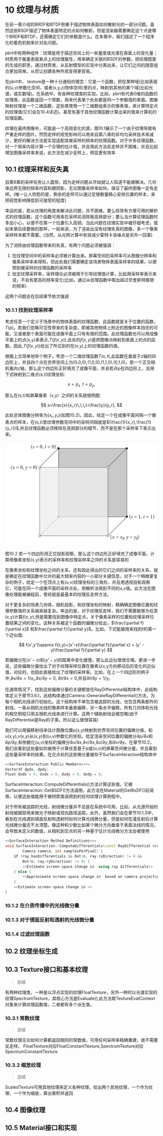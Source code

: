 # 10 纹理与材质

在前一章介绍的BRDF和BTDF侧重于描述物体表面如何散射光的一部分问题。虽然这些BSDF描述了物体表面特定的点如何散射，但是渲染器需要确定这个点是哪个BRDF和BTDF，还需确定它们的参数是什么。在本章中，我们描述了一个程序化的着色机制来针对此问题。

pbrt中有两种组件：纹理是用于描述空间上的一些量度或光谱在表面上的变化量；材质用于衡量表面某点上的纹理属性，用来确定关联的BSDF的参数。把纹理图案的生成的职责，通过材质类，从反射模型的实现中分离出来，让它们之间的随意组合更加简单。从而让创建各种外观变得更容易。

在pbrt中， texture是一种十分通俗的理念：它是一个函数，把在某种域(比如表面的(u,v)参数化空间，或者(x,y,z)物体空间)里的点，映射到其他的某个域(比如光谱，或实数域)。在系统中，有各种纹理类的实现。比如，pbrt有代表0维的函数的纹理类，此函数返回一个常数，用来代表某个处处都是同一个参数值的表面。图像映射纹理是一个二维函数，这些类使用一个二维数组表示的像素值，来计算特定点的纹理值(它们会在10.4详述)。甚至有基于其他纹理函数计算出来的值来计算机的纹理函数。

纹理在最终图像中，可能是一个高频变化的源，图10.1展示了一个由于纹理导致有严重走样的图片。然而走样的视觉影响可以用来自第八章的非均匀采样技术来减少，更好的解决方法是实现适配其被采样的频率的纹理函数。对于许多纹理函数，对一个频率内容计算一个合理的估计值，并且用此方法反走样并不困难，并且比起增加图像采样率来说，此方法在减少走样上，明显更有效率

## 10.1 纹理采样和反失真

自第8章的采样任务让人震惊，因为走样问题从开始就让人知道不能被解决。几何体边界无限的频率内容和硬阴影，无论图像采样率如何，保证了最终图像一定有走样。(唯一让人欣慰的是，剩余的走样可以通过足够数量精心安排位置的样本，来把视觉影响降低到可接受的程度)

幸运的是，若从纹理的角度来解决此问题，并不困难。要么经常有方便可用的解析式的纹理函数，这个函数可用来在采样前消除极高频部分；要么当计算纹理函数时多加小心，以便不在第一个位置引入高频。当此问题在纹理实现中被仔细考虑，就如本章后续要做的那样，一般来讲，为了渲染出没有纹理失真的图像，多一个像素采样样本都不需要。(当然，从光照计算中有效减少蒙特卡洛噪点是另外一回事)

为了消除由纹理函数带来的失真，有两个问题必须被强调：

1. 在纹理空间中的采样率必须被计算出来。屏幕空间的采样率可从图像分辨率和像素采样率来得知，但此处我们需要确定该场景物体表面采样率的结果，以便照到被采样的纹理函数的采样率
2. 给定纹理采样率，采样理论必须被用于引导纹理值计算，比起用采样率表示来说，不会有更高的频率变化(比如，通过从纹理函数中取出超过奈奎斯特极限的频率)

这两个问题会在后续章节依次强调

### 10.1.1 找到纹理采样率

考虑任意一个定义于场景中的物体表面的纹理函数，此函数就是关于位置的函数，$T(p)$。若我们忽略可见性带来的复杂度，即被其他物体上附近的图像样本挡住的可能，又或者那个表面可能在成像平面上只有有限的范围。此纹理函数也可以用成像平面上的点(x,y)来表示,$T(f(x,y))$,此处的$f(x,y)$是把图像点映射到表面上的点的函数。因此,$T(f(x,y))$给出了所见到的在(x,y)上的纹理函数的值。

根据上文简单地举个例子，考虑一个二维纹理函数$T(s,t)$,此函数在垂直于z轴的四边形上，并且四个点在世界空间上为(0,0,0),(1,0,0),(1,1,0),(0,1,0)。若一个正交相机看向z轴，那么这个四边形正好填充了成像平面，并且若点p在四边形上，且用下式映射到二维点(s,t)纹理坐标:

$$
s=p_x\,\,\,t=p_y,
$$

那么在(s,t)和屏幕像素（x,y）之间的关系就很明朗:

$$
s=\frac{x}{x_r}\,\,\,t=\frac{y}{y_r},
$$

此处总体图像分辨率为$(x_r,y_r)$(如图10.2)。因此，给定一个在成像平面间隔一个像素点的样本，在(s,t)里纹理参数空间中的采样间隔就是$(\frac{1}{x_r},\frac{1}{y_r})$,并且纹理函数必须移除在高频部分的细节，而不是在那个采样率下表示出来。

![图10.2](img/fg10_2.png)

图10.2 若一个四边形用正交投影观察，那么这个四边形正好填充了成像平面，计算用像素坐标(x,y)表示的采样率和纹理采样率之间的关系是容易的

在像素坐标和纹理坐标之间的关系，还有因此得出的它们之间的采样率的关系，就是确定在纹理函数中允许的最大频率内容的一小部分关键信息。对于一个稍微更复杂的例子，给定一个在顶点上有(u,v)纹理坐标的三角形，并且用透视投影观察它，可能在同一个成像平面的采样点处，用解析法得到不同的u,v值。此方法在图像处理能被编程前，曾经就是最基本的纹理反走样方法。

对于更复杂的场景几何体，相机投影，和纹理坐标的映射，精确确定图像位置和纹理参数值的关系越来越复杂。幸运的是，对于纹理反走样，我们不需要能够为任意(x,y)计算$f(x,y)$,但是需要找到图像中特定点，关于像素采样的位置和纹理采样位置结果之间的变化。这种关系被这个函数的偏微分给出，$\frac{\partial f}{\partial x}$ 和$\frac{\partial f}{\partial y}$。比如，下式能被用来找到f的第一个近似值:

$$
f(x',y')\approx f(x,y)+(x'-x)\frac{\partial f}{\partial x} + (y' -y)\frac{\partial f}{\partial y}
$$

若偏微分在$(x'-x)$和$(y'-y)$的距离中变化缓慢，那么此近似值很合理。更进一步说，这些偏微分量给出了对于纹理采样位置在像素以x,y方向移动后的变化的近似值，对应的，也因此直接给出了纹理的采样率。比如，在上一个四边形的例子中,$\partial s / \partial x = 1 / x_r$,$\partial s/\partial y = 0$, $\partial t / \partial x = 0$,并且$\partial t / \partial y=1/y_r$

在通常情况下，找到这些偏微分量的关键都放在RayDifferential结构体中，此结构体定义于章节3.6.1，此结构体通过Camera::GenerateRayDifferential()方法，为每个相机光线进行初始化。这个结构体不单包含被追踪的光线，也包含两条额外的射线，一条从相机光线的像素样本垂直偏移，另一条水平偏移。所有几何体和光线的相交例程只用主相机光线来进行计算。这两个辅助射线会被忽略(由于RayDifferential是Ray的子类，所以这么做很容易)

我们可以用偏移射线来估计图像位置p(x,y)映射到世界空间位置的偏微分值，和u(x,y),v(x,y)从(x,y)到(u,v)参数化的坐标。给定渲染空间位置的偏微分$\partial p/\partial x$和$\partial p / \partial y$,和参数化(u,v)坐标的偏微分$\partial u / \partial x$,$\partial v / \partial x$,$\partial u / \partial y$,和$\partial v / \partial y$。在章节10.2，我们会看到这些量如何被用于计算任意基于p或(u,v)的屏幕空间微分量，并且看到这些量采样率的结果。在交点处的这些微分量被存于SurfaceInteraction结构体中

```c++
<<SurfaceInteraction Public Members>>+= 
Vector3f dpdx, dpdy;
Float dudx = 0, dvdx = 0, dudy = 0, dvdy = 0;
```

SurfaceInteraction::ComputeDifferentials()方法计算这些值。它被SurfaceInteraction::GetBSDF()方法调用，此方法在Material的GetBxDF()前调用，以便这些值能用于被材质类调用到的任何纹理计算例程中。

对于所有被追踪的光线，射线微分量并不总是在系统中可用，比如，从光源开始的射线被跟踪用来做光子映射或双向路径追踪。此外，虽然我们会在章节10.1.3中，看到在光线遇到镜面反射和透射时如何计算光线微分量，但是如何在漫反射后计算光线微分量还不太清楚。像这种和少数比如某个微分方向垂直于表面法线的情况，会导致未定义的数值，从相机到交点的另一种基于估计光线微分方法会被使用

```c++
<<SurfaceInteraction Method Definitions>>= 
void SurfaceInteraction::ComputeDifferentials(const RayDifferential &ray,
        Camera camera, int samplesPerPixel) {
    if (ray.hasDifferentials && Dot(n, ray.rxDirection) != 0 &&
        Dot(n, ray.ryDirection) != 0) {
        <<Estimate screen-space change in  using ray differentials>> 
    } else {
        <<Approximate screen-space change in  based on camera projection>> 
    }
    <<Estimate screen-space change in >> 
}
```

### 10.1.2 在介质传播中的光线微分量

### 10.1.3 对于镜面反射和透射的光线微分量

### 10.1.4 过滤纹理函数

## 10.2 纹理坐标生成

## 10.3 Texture接口和基本纹理

> 总结

有两种纹理类，一种是以浮点实现的纹理FloatTexture，另外一种时以光谱实现的纹理SpectrumTexture，其核心方法是Evaluate(),此方法取TextureEvalContext对象来计算纹理函数值，二者都有多个派生类。

### 10.3.1 常数纹理

> 总结

常数纹理无论如何计算都返回相同的常数值，可用任何采样率精确重建，故不需要反走样。
FloatTexture对应FloatConstantTexture,SpectrumTexture对应SpectrumConstantTexture

### 10.3.2 缩放纹理

> 总结

ScaledTexture可用其他纹理来定义各种纹理，给出两个其他纹理，一个作为纹理，一个作为缩放，算出乘积并返回

## 10.4 图像纹理

## 10.5 Material接口和实现

